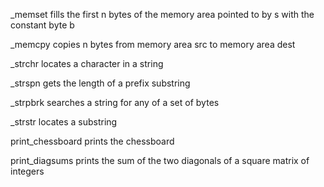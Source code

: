 _memset
fills the first n bytes of the memory area pointed to by s with the constant byte b

_memcpy
copies n bytes from memory area src to memory area dest

_strchr
locates a character in a string
 
 _strspn
 gets the length of a prefix substring
 
 _strpbrk
 searches a string for any of a set of bytes
 
 _strstr
 locates a substring
 
 print_chessboard
 prints the chessboard
 
 print_diagsums
 prints the sum of the two diagonals of a square matrix of integers
